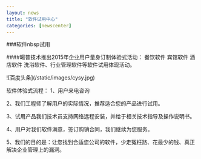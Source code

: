 ```yaml
---
layout: news
title: "软件试用中心"
categories: [newscenter]
---
```

###软件nbsp试用 

<p>
####暘普技术推出2015年企业用户量身订制体验式活动： 餐饮软件  宾馆软件  酒店软件   洗浴软件、行业管理软件等软件试用体现活动。
<p>
![百度头条](/static/images/cysy.jpg)
<p>
软件体验式流程：
1、用户来电咨询
<p>
2、我们工程师了解用户的实际情况，推荐适合您的产品进行试用。
<p>
3、试用产品我们技术员支持网络远程安装，并给于相关技术指导及操作说明书。
<p>
4、用户对我们软件满意，签订购销合同，我们继续为您服务。
<p>
5、我们的目的是：让您找到合适您公司的软件，少走冤枉路、花最少的钱、真正解决企业管理上的漏洞。
<p>
